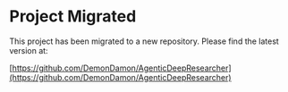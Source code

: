 # Project Migrated

This project has been migrated to a new repository. Please find the latest version at:

[https://github.com/DemonDamon/AgenticDeepResearcher](https://github.com/DemonDamon/AgenticDeepResearcher)